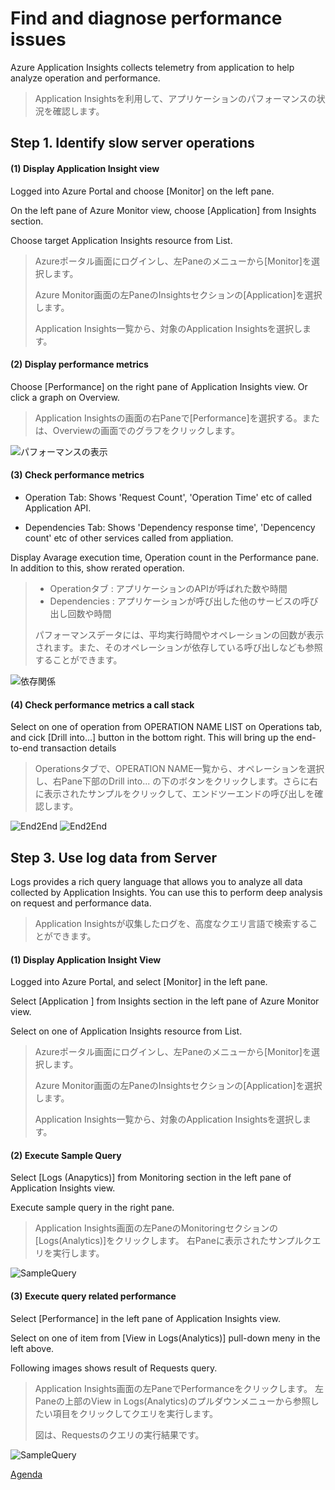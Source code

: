 # Find and diagnose performance issues

Azure Application Insights collects telemetry from application to help analyze operation and performance.

> Application Insightsを利用して、アプリケーションのパフォーマンスの状況を確認します。


## Step 1. Identify slow server operations

#### (1) Display Application Insight view

Logged into Azure Portal and choose [Monitor] on the left pane.

On the left pane of Azure Monitor view, choose [Application] from Insights section.

Choose target Application Insights resource from List.

> Azureポータル画面にログインし、左Paneのメニューから[Monitor]を選択します。
>
> Azure Monitor画面の左PaneのInsightsセクションの[Application]を選択します。
>
> Application Insights一覧から、対象のApplication Insightsを選択します。

#### (2) Display performance metrics

Choose [Performance] on the right pane of Application Insights view. Or click a graph on Overview.

> Application Insightsの画面の右Paneで[Performance]を選択する。または、Overviewの画面でのグラフをクリックします。

![パフォーマンスの表示](../docs/images/perf-overview.png)


#### (3) Check performance metrics

* Operation Tab: Shows 'Request Count', 'Operation Time' etc of called Application API.

* Dependencies Tab: Shows 'Dependency response time', 'Depencency count' etc of other services called from appliation.

Display Avarage execution time, Operation count in the Performance pane. In addition to this, show rerated operation.

> * Operationタブ : アプリケーションのAPIが呼ばれた数や時間
> * Dependencies : アプリケーションが呼び出した他のサービスの呼び出し回数や時間
> 
> パフォーマンスデータには、平均実行時間やオペレーションの回数が表示されます。また、そのオペレーションが依存している呼び出しなども参照することができます。


![依存関係](../docs/images/perf-operation-dependencies.png)

#### (4) Check performance metrics a call stack

Select on one of operation from OPERATION NAME LIST on Operations tab, and cick [Drill into...] button in the bottom right.
This will bring up the end-to-end transaction details


> Operationsタブで、OPERATION  NAME一覧から、オペレーションを選択し、右Pane下部のDrill into... の下のボタンをクリックします。さらに右に表示されたサンプルをクリックして、エンドツーエンドの呼び出しを確認します。

![End2End](../docs/images/perf-operation-end2end-1.png)
![End2End](../docs/images/perf-end2end.png)


## Step 3. Use log data from Server

Logs provides a rich query language that allows you to analyze all data collected by Application Insights. You can use this to perform deep analysis on request and performance data.

> Application Insightsが収集したログを、高度なクエリ言語で検索することができます。

#### (1) Display Application Insight View

Logged into Azure Portal, and select [Monitor] in the left pane.

Select [Application ] from Insights section in the left pane of Azure Monitor view.

Select on one of Application Insights resource from List.

> Azureポータル画面にログインし、左Paneのメニューから[Monitor]を選択します。
>
> Azure Monitor画面の左PaneのInsightsセクションの[Application]を選択します。
>
> Application Insights一覧から、対象のApplication Insightsを選択します。

#### (2) Execute Sample Query

Select [Logs (Anapytics)] from Monitoring section in the left pane of Application Insights view.

Execute sample query in the right pane.

> Application Insights画面の左PaneのMonitoringセクションの[Logs(Analytics)]をクリックします。
> 右Paneに表示されたサンプルクエリを実行します。

![SampleQuery](../docs/images/perf-svrlog-samplequery.png)


#### (3) Execute query related performance

Select [Performance] in the left pane of Application Insights view.

Select on one of item from [View in Logs(Analytics)] pull-down meny in the left above.

Following images shows result of Requests query.

> Application Insights画面の左PaneでPerformanceをクリックします。
> 左Paneの上部のView in Logs(Analytics)のプルダウンメニューから参照したい項目をクリックしてクエリを実行します。
>
> 図は、Requestsのクエリの実行結果です。

![SampleQuery](../docs/images/perf-query-requests.png)




[Agenda](./agenda.md)
